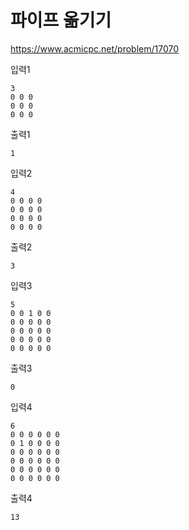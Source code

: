 # 파이프 옮기기
https://www.acmicpc.net/problem/17070

입력1
```text
3
0 0 0
0 0 0
0 0 0
```
출력1
```text
1
```
입력2
```text
4
0 0 0 0
0 0 0 0
0 0 0 0
0 0 0 0
```
출력2
```text
3
```
입력3
```text
5
0 0 1 0 0
0 0 0 0 0
0 0 0 0 0
0 0 0 0 0
0 0 0 0 0
```
출력3
```text
0
```
입력4
```text
6
0 0 0 0 0 0
0 1 0 0 0 0
0 0 0 0 0 0
0 0 0 0 0 0
0 0 0 0 0 0
0 0 0 0 0 0
```
출력4
```text
13
```
